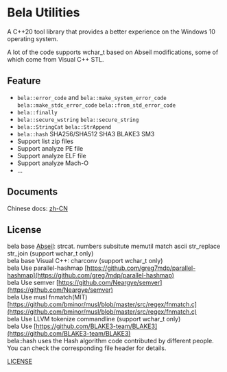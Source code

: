 # Bela Utilities

A C++20 tool library that provides a better experience on the Windows 10 operating system.

A lot of the code supports wchar_t based on Abseil modifications, some of which come from Visual C++ STL.

## Feature

+   `bela::error_code` and `bela::make_system_error_code` `bela::make_stdc_error_code` `bela::from_std_error_code`
+   `bela::finally`
+   `bela::secure_wstring` `bela::secure_string`
+   `bela::StringCat` `bela::StrAppend`
+   `bela::hash` SHA256/SHA512 SHA3 BLAKE3 SM3
+   Support list zip files
+   Support analyze PE file
+   Support analyze ELF file
+   Support analyze Mach-O
+   ...

## Documents

Chinese docs: [zh-CN](./docs/zh-CN/)

## License

bela base [Abseil](https://github.com/abseil/abseil-cpp): strcat. numbers subsitute memutil match ascii str_replace str_join (support wchar_t only)  
bela base Visual C++: charconv (support wchar_t only)  
bela Use parallel-hashmap [https://github.com/greg7mdp/parallel-hashmap](https://github.com/greg7mdp/parallel-hashmap)  
bela Use semver [https://github.com/Neargye/semver](https://github.com/Neargye/semver)  
bela Use musl fnmatch(MIT) [https://github.com/bminor/musl/blob/master/src/regex/fnmatch.c](https://github.com/bminor/musl/blob/master/src/regex/fnmatch.c)  
bela Use LLVM tokenize commandline (support wchar_t only)  
bela Use [https://github.com/BLAKE3-team/BLAKE3](https://github.com/BLAKE3-team/BLAKE3)  
bela::hash uses the Hash algorithm code contributed by different people. You can check the corresponding file header for details.

[LICENSE](./LICENSE)